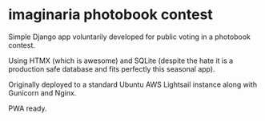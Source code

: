 # imaginaria photobook contest

<p>Simple Django app voluntarily developed for public voting in a photobook contest.</p>
<p>Using HTMX (which is awesome) and SQLite (despite the hate it is a production safe database and fits perfectly this seasonal app).</p>
<p>Originally deployed to a standard Ubuntu AWS Lightsail instance along with Gunicorn and Nginx.</p>
<p>PWA ready.</p>
